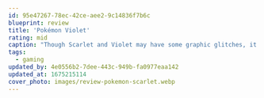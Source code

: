 ```yaml
---
id: 95e47267-78ec-42ce-aee2-9c14836f7b6c
blueprint: review
title: 'Pokémon Violet'
rating: mid
caption: "Though Scarlet and Violet may have some graphic glitches, it is a game that truly stands out in the world of Pokémon. With three captivating storylines and an abundance of content to explore, it feels like the culmination of everything that the recent Pokémon games have been building towards. Whether you're a seasoned veteran of the franchise or a newcomer to the world of Pokémon, Scarlet/Violet is sure to provide hours of entertainment and satisfaction."
tags:
  - gaming
updated_by: 4e0556b2-7dee-443c-949b-fa0977eaa142
updated_at: 1675215114
cover_photo: images/review-pokemon-scarlet.webp
---
```

